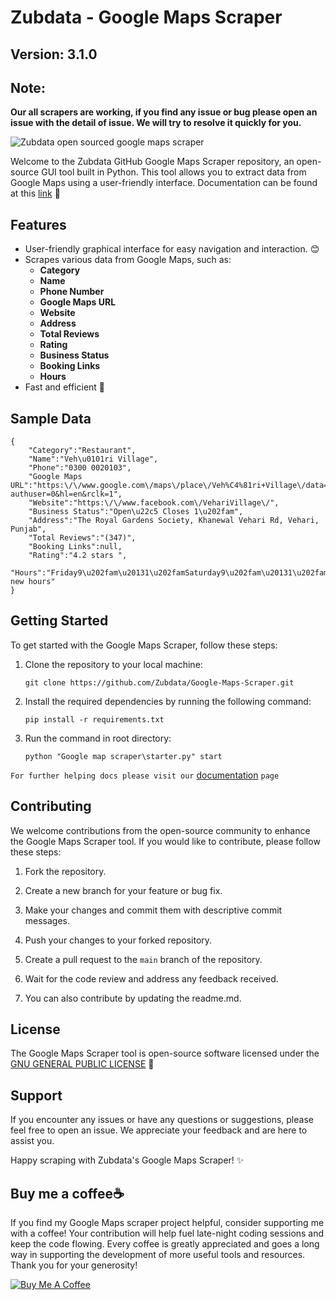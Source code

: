 # Zubdata - Google Maps Scraper

## Version: 3.1.0

## Note: 
**Our all scrapers are working, if you find any issue or bug please open an issue with the detail of issue. We will try to resolve it quickly for you.**

<img src="Readme assets/zubdata google maps scraper.jpg" alt="Zubdata open sourced google maps scraper">

Welcome to the Zubdata GitHub Google Maps Scraper repository, an open-source GUI tool built in Python. This tool allows you to extract data from Google Maps using a user-friendly interface.
Documentation can be found at this [link](https://zubdata.com/docs/google-maps-scraper/getting-started/installation/) 🔗

## Features

- User-friendly graphical interface for easy navigation and interaction. 😊
- Scrapes various data from Google Maps, such as:
  - **Category**
  - **Name**
  - **Phone Number**
  - **Google Maps URL**
  - **Website**
  - **Address**
  - **Total Reviews**
  - **Rating**
  - **Business Status**
  - **Booking Links**
  - **Hours**
- Fast and efficient 🚀

## Sample Data
    {
        "Category":"Restaurant",
        "Name":"Veh\u0101ri Village",
        "Phone":"0300 0020103",
        "Google Maps URL":"https:\/\/www.google.com\/maps\/place\/Veh%C4%81ri+Village\/data=!4m7!3m6!1s0x393cc006c30226c7:0xb71394954cfc0b22!8m2!3d30.0558272!4d72.3348188!16s%2Fg%2F11cmp6z14g!19sChIJxyYCwwbAPDkRIgv8TJWUE7c?authuser=0&hl=en&rclk=1",
        "Website":"https:\/\/www.facebook.com\/VehariVillage\/",
        "Business Status":"Open\u22c5 Closes 1\u202fam",
        "Address":"The Royal Gardens Society, Khanewal Vehari Rd, Vehari, Punjab",
        "Total Reviews":"(347)",
        "Booking Links":null,
        "Rating":"4.2 stars ",
        "Hours":"Friday9\u202fam\u20131\u202famSaturday9\u202fam\u20131\u202famSunday9\u202fam\u201312\u202famMonday9\u202fam\u20131\u202famTuesday9\u202fam\u20131\u202famWednesday9\u202fam\u20131\u202famThursday9\u202fam\u20131\u202famSuggest new hours"
    }

## Getting Started

To get started with the Google Maps Scraper, follow these steps:

1. Clone the repository to your local machine:

   ```shell
   git clone https://github.com/Zubdata/Google-Maps-Scraper.git
   ```

2. Install the required dependencies by running the following command:
   ```shell
   pip install -r requirements.txt
   ```
3. Run the command in root directory:
   ```shell
   python "Google map scraper\starter.py" start
   ```

`For further helping docs please visit our` [documentation](https://zubdata.com/docs/google-maps-scraper) `page`

## Contributing

We welcome contributions from the open-source community to enhance the Google Maps Scraper tool. If you would like to contribute, please follow these steps:

1. Fork the repository.

2. Create a new branch for your feature or bug fix.

3. Make your changes and commit them with descriptive commit messages.

4. Push your changes to your forked repository.

5. Create a pull request to the `main` branch of the repository.

6. Wait for the code review and address any feedback received.

7. You can also contribute by updating the readme.md.

## License

The Google Maps Scraper tool is open-source software licensed under the [GNU GENERAL PUBLIC LICENSE](https://github.com/Zubdata/Google-Maps-Scraper/blob/main/LICENSE) 📜

## Support

If you encounter any issues or have any questions or suggestions, please feel free to open an issue. We appreciate your feedback and are here to assist you.

Happy scraping with Zubdata's Google Maps Scraper! ✨

## Buy me a coffee☕

If you find my Google Maps scraper project helpful, consider supporting me with a coffee! Your contribution will help fuel late-night coding sessions and keep the code flowing. Every coffee is greatly appreciated and goes a long way in supporting the development of more useful tools and resources. Thank you for your generosity!

[![Buy Me A Coffee](https://img.buymeacoffee.com/button-api/?slug=zubdata&button_colour=FFDD00&font_colour=000000&font_family=Lato&outline_colour=000000&coffee_colour=ffffff)](https://www.buymeacoffee.com/zubdata)
